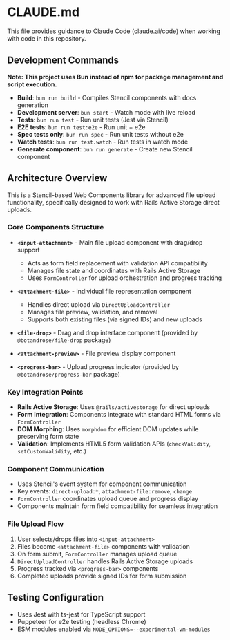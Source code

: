 # CLAUDE.md

This file provides guidance to Claude Code (claude.ai/code) when working with code in this repository.

## Development Commands

**Note: This project uses Bun instead of npm for package management and script execution.**

- **Build**: `bun run build` - Compiles Stencil components with docs generation
- **Development server**: `bun start` - Watch mode with live reload 
- **Tests**: `bun run test` - Run unit tests (Jest via Stencil)
- **E2E tests**: `bun run test:e2e` - Run unit + e2e
- **Spec tests only**: `bun run spec` - Run unit tests without e2e
- **Watch tests**: `bun run test.watch` - Run tests in watch mode
- **Generate component**: `bun run generate` - Create new Stencil component

## Architecture Overview

This is a Stencil-based Web Components library for advanced file upload functionality, specifically designed to work with Rails Active Storage direct uploads.

### Core Components Structure

- **`<input-attachment>`** - Main file upload component with drag/drop support
  - Acts as form field replacement with validation API compatibility
  - Manages file state and coordinates with Rails Active Storage
  - Uses `FormController` for upload orchestration and progress tracking

- **`<attachment-file>`** - Individual file representation component
  - Handles direct upload via `DirectUploadController`
  - Manages file preview, validation, and removal
  - Supports both existing files (via signed IDs) and new uploads

- **`<file-drop>`** - Drag and drop interface component (provided by `@botandrose/file-drop` package)
- **`<attachment-preview>`** - File preview display component
- **`<progress-bar>`** - Upload progress indicator (provided by `@botandrose/progress-bar` package)

### Key Integration Points

- **Rails Active Storage**: Uses `@rails/activestorage` for direct uploads
- **Form Integration**: Components integrate with standard HTML forms via `FormController`
- **DOM Morphing**: Uses `morphdom` for efficient DOM updates while preserving form state
- **Validation**: Implements HTML5 form validation APIs (`checkValidity`, `setCustomValidity`, etc.)

### Component Communication

- Uses Stencil's event system for component communication
- Key events: `direct-upload:*`, `attachment-file:remove`, `change`
- `FormController` coordinates upload queue and progress display
- Components maintain form field compatibility for seamless integration

### File Upload Flow

1. User selects/drops files into `<input-attachment>`
2. Files become `<attachment-file>` components with validation
3. On form submit, `FormController` manages upload queue
4. `DirectUploadController` handles Rails Active Storage uploads
5. Progress tracked via `<progress-bar>` components
6. Completed uploads provide signed IDs for form submission

## Testing Configuration

- Uses Jest with ts-jest for TypeScript support
- Puppeteer for e2e testing (headless Chrome)
- ESM modules enabled via `NODE_OPTIONS=--experimental-vm-modules`
